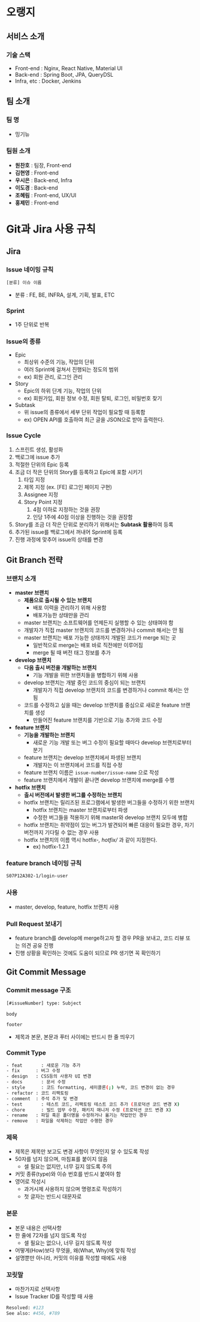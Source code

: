 # 오랭지

## 서비스 소개

### 기술 스택

- Front-end : Nginx, React Native, Material UI
- Back-end : Spring Boot, JPA, QueryDSL
- Infra, etc : Docker, Jenkins

## 팀 소개

### 팀 명

- 밍기뉴

### 팀원 소개

- **원찬호** : 팀장, Front-end
- **김현영** : Front-end
- **우시은** : Back-end, Infra
- **이도경** : Back-end
- **조혜림** : Front-end, UX/UI
- **홍제민** : Front-end

# Git과 Jira 사용 규칙

## Jira

### Issue 네이밍 규칙

```bash
[분류] 이슈 이름
```

- 분류 : FE, BE, INFRA, 설계, 기획, 발표, ETC

### Sprint

- 1주 단위로 반복

### Issue의 종류

- Epic
    - 최상위 수준의 기능, 작업의 단위
    - 여러 Sprint에 걸쳐서 진행되는 정도의 범위
    - ex) 회원 관리, 로그인 관리
- Story
    - Epic의 하위 단계 기능, 작업의 단위
    - ex) 회원가입, 회원 정보 수정, 회원 탈퇴, 로그인, 비밀번호 찾기
- Subtask
    - 위 issue의 종류에서 세부 단위 작업이 필요할 때 등록함
    - ex) OPEN API를 호출하여 최근 글을 JSON으로 받아 출력한다.

### Issue Cycle

1. 스프린트 생성, 활성화
2. 백로그에 issue 추가
3. 적절한 단위의 Epic 등록
4. 조금 더 작은 단위의 Story를 등록하고 Epic에 포함 시키기
    1. 타입 지정
    2. 제목 지정 (ex. [FE] 로그인 페이지 구현)
    3. Assignee 지정
    4. Story Point 지정
        1. 4점 이하로 지정하는 것을 권장
        2. 인당 1주에 40점 이상을 진행하는 것을 권장함
5. Story를 조금 더 작은 단위로 분리하기 위해서는 **Subtask 활용**하여 등록
6. 추가된 issue를 백로그에서 꺼내어 Sprint에 등록
7. 진행 과정에 맞추어 issue의 상태를 변경

## Git Branch 전략

### 브랜치 소개
- **master 브랜치**
    - **제품으로 출시될 수 있는 브랜치**
        - 배포 이력을 관리하기 위해 사용함
        - 배포가능한 상태만을 관리
    - master 브랜치는 소프트웨어를 언제든지 실행할 수 있는 상태여야 함
    - 개발자가 직접 master 브랜치의 코드를 변경하거나 commit 해서는 안 됨
    - master 브랜치는 배포 가능한 상태까지 개발된 코드가 merge 되는 곳
        - 일반적으로 merge는 배포 바로 직전에만 이루어짐
        - merge 될 때 버전 태그 정보를 추가
- **develop 브랜치**
    - **다음 출시 버전을 개발하는 브랜치**
        - 기능 개발을 위한 브랜치들을 병합하기 위해 사용
    - develop 브랜치는 개발 중인 코드의 중심이 되는 브랜치
        - 개발자가 직접 develop 브랜치의 코드를 변경하거나 commit 해서는 안 됨
    - 코드를 수정하고 싶을 때는 develop 브랜치를 중심으로 새로운 feature 브랜치를 생성
        - 만들어진 feature 브랜치를 기반으로 기능 추가와 코드 수정
- **feature 브랜치**
    - **기능을 개발하는 브랜치**
        - 새로운 기능 개발 또는 버그 수정이 필요할 때마다 develop 브랜치로부터 분기
    - feature 브랜치는 develop 브랜치에서 파생된 브랜치
        - 개발자는 이 브랜치에서 코드를 직접 수정
    - feature 브랜치 이름은 `issue-number/issue-name` 으로 작성
    - feature 브랜치에서 개발이 끝나면 develop 브랜치에 merge를 수행
- **hotfix 브랜치**
    - **출시 버전에서 발생한 버그를 수정하는 브랜치**
    - hotfix 브랜치는 릴리즈된 프로그램에서 발생한 버그들을 수정하기 위한 브랜치
        - hotfix 브랜치는 master 브랜치로부터 파생
        - 수정한 버그들을 적용하기 위해 master와 develop 브랜치 모두에 병합
    - hotfix 브랜치는 취약점이 있는 버그가 발견되어 빠른 대응이 필요한 경우, 차기 버전까지 기다릴 수 없는 경우 사용
    - hotfix 브랜치의 이름 역시 hotfix-*, hotfix/* 과 같이 지정한다.
        - ex) hotfix-1.2.1

### feature branch 네이밍 규칙

```bash
S07P12A302-1/login-user
```

### 사용

- master, develop, feature, hotfix 브랜치 사용

### Pull Request 보내기

- feature branch를 develop에 merge하고자 할 경우 PR을 보내고, 코드 리뷰 또는 의견 공유 진행
- 진행 상황을 확인하는 것에도 도움이 되므로 PR 생기면 꼭 확인하기

## Git Commit Message

### Commit message 구조

```bash
[#issueNumber] type: Subject

body

footer
```

- 제목과 본문, 본문과 푸터 사이에는 반드시 한 줄 띄우기

### Commit Type

```bash
- feat 		 : 새로운 기능 추가
- fix 	   : 버그 수정
- design   : CSS등의 사용자 UI 변경
- docs  	 : 문서 수정
- style  	 : 코드 formatting, 세미콜론(;) 누락, 코드 변경이 없는 경우
- refactor : 코드 리팩토링
- comment  : 주석 추가 및 변경
- test 		 : 테스트 코드, 리팩토링 테스트 코드 추가 (프로덕션 코드 변경 X)
- chore 	 : 빌드 업무 수정, 패키지 매니저 수정 (프로덕션 코드 변경 X)
- rename   : 파일 혹은 폴더명을 수정하거나 옮기는 작업만인 경우
- remove   : 파일을 삭제하는 작업만 수행한 경우
```

### 제목

- 제목은 제목만 보고도 변경 사항이 무엇인지 알 수 있도록 작성
- 50자를 넘지 않으며, 마침표를 붙이지 않음
    - 셀 필요는 없지만, 너무 길지 않도록 주의
- 커밋 종류(type)와 이슈 번호를 반드시 붙여야 함
- 영어로 작성시
    - 과거시제 사용하지 않으며 명령조로 작성하기
    - 첫 글자는 반드시 대문자로

### 본문

- 본문 내용은 선택사항
- 한 줄에 72자를 넘지 않도록 작성
    - 셀 필요는 없으나, 너무 길지 않도록 작성
- 어떻게(How)보다 무엇을, 왜(What, Why)에 맞춰 작성
- 설명뿐만 아니라, 커밋의 이유를 작성할 때에도 사용

### 꼬릿말

- 마찬가지로 선택사항
- Issue Tracker ID를 작성할 때 사용

```bash
Resolved: #123
See also: #456, #789
```